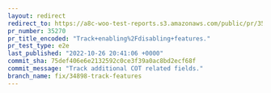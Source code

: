 ```yaml
---
layout: redirect
redirect_to: https://a8c-woo-test-reports.s3.amazonaws.com/public/pr/35270/e2e/index.html
pr_number: 35270
pr_title_encoded: "Track+enabling%2Fdisabling+features."
pr_test_type: e2e
last_published: "2022-10-26 20:41:06 +0000"
commit_sha: 75def406e6e2132592c0ce3f39a0ac8bd2ecf68f
commit_message: "Track additional COT related fields."
branch_name: fix/34898-track-features
---
```

